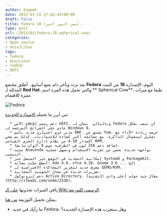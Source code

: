 ```yaml
---
author: dzgeek
date: 2013-01-15 17:42:43+00:00
draft: false
title: Fedora 18 تٌبصر النور أخيرا...
type: post
url: /2013/01/fedora-18-spherical-cow/
categories:
- Open source
- Unix/Linux
tags:
- fedora
- Gnu/Linux
- redhat
- UEFI
---
```


بعد تردد وتأخر دام بضع أسابيع،  أطلق مجتمع **Fedora** اليومَ، الإصدارة **18** من البنت المدللة لـ **Red Hat**، والتي تحمل هذه المرة اسم:** Spherical Cow**، طبعا مع ميزات مثيرة للاهتمام.

![Fedora](http://www.it-scoop.com/wp-content/uploads/2013/01/Fedora.jpg)


من أبرز ما تحمله[ الإصدارة الجديدة](http://fedorapeople.org/groups/docs/release-notes/en-US/):



	  * دعم رسمي للإقلاع الآمن UEFI، وبالتالي  يمكن لـ Fedora أن تنصب بشكل عادي على الشرائح المرخصة لـ Windows 8.
	  * مدير حزم اختباري جديد باسم DNF، مشتق عن Yum، غرضه زيادة الأداء مع تقليل استعمال الذاكرة، مع معالجة أكثر كفاءة للاعتماديات، كذلك تم شحن الإصدار 4.10 من نظام إدارة الحزم القياسي RPM.
	  * إضافة دعم 256 لون في الطرفية عوض 8 ألوان سابقا.
	  * مثبت Anaconda بواجهة جديدة تحسن من تجربة الاستخدام وتسهل عملية التنصيب.
	  * إمكانية التحديث في الوضع غير المتصل عبر Systemd و PackageKit.
	  * أسطح مكتب محدّثة: kde 4.9، xfce 4.10، Gnome 3.6 ... إلخ
	  * معرف جديد لتعزيز المحاكاة الافتراضية لـ QEMU/KVM.
	  * تعزيزات عديدة في مجال الحوسبة السحابية.
	  * دعم لبروتوكول Active Directory، مقال جيد حوله [على وادي التقنية](http://itwadi.com/node/2536).

باقي الميزات تجدونها [على الـ Wiki الرسمي للتوزيعة](http://fedoraproject.org/wiki/Releases/18/FeatureList).

يمكن تحميل التوزيعة [ من هنا](http://fedoraproject.org/en/get-fedora).

- ما رأيك في جديد Fedora، وهل ستجرب هذه الإصدارة الجديدة؟


